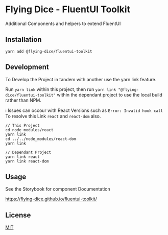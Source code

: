 # Flying Dice - FluentUI Toolkit

Additional Components and helpers to extend FluentUI

## Installation

```shell
yarn add @flying-dice/fluentui-toolkit
```

## Development

To Develop the Project in tandem with another use the yarn link feature.

Run `yarn link` within this project, then run `yarn link "@flying-dice/fluentui-toolkit"` 
within the dependant project to use the local build rather than NPM.

ℹ Issues can occour with React Versions such as `Error: Invalid hook call` 
To resolve this Link `react` and `react-dom` also.

```shell
// This Project
cd node_modules/react
yarn link
cd ../../node_modules/react-dom
yarn link

// Dependant Project
yarn link react
yarn link react-dom
```

## Usage

See the Storybook for component Documentation

https://flying-dice.github.io/fluentui-toolkit/

## License

[MIT](https://choosealicense.com/licenses/mit/)